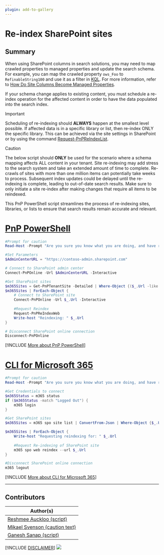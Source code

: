 ```yaml
---
plugin: add-to-gallery
---
```


# Re-index SharePoint sites

## Summary

When using SharePoint columns in search solutions, you may need to map crawled properties to managed properties and update the search schema. For example, you can map the crawled property `ows_Foo` to `RefinableString100` and use it as a filter in [KQL](https://learn.microsoft.com/sharepoint/dev/general-development/keyword-query-language-kql-syntax-reference). For more information, refer to [How Do Site Columns Become Managed Properties](https://learn.microsoft.com/microsoft-365/community/how-do-site-columns-become-managed-properties-thus-available-for-search).

If your schema change applies to existing content, you must schedule a re-index operation for the affected content in order to have the data populated into the search index.

> [!IMPORTANT]
> Scheduling of re-indexing should **ALWAYS** happen at the smallest level possible. If affected data is in a specific library or list, then re-index ONLY the specific library. This can be achieved via the site settings in SharePoint or by using the command [Request-PnPReIndexList](https://pnp.github.io/powershell/cmdlets/Request-PnPReIndexList.html).

> [!CAUTION]
> The below script should **ONLY** be used for the scenario where a schema mapping affects ALL content in your tenant. Site re-indexing may add stress to the search system and take an extended amount of time to complete. Re-crawls of sites with more than one million items can potentially take weeks to process. Subsequent index updates could be delayed until the re-indexing is complete, leading to out-of-date search results. Make sure to only initiate a site re-index after making changes that require all items to be reindexed.

This PnP PowerShell script streamlines the process of re-indexing sites, libraries, or lists to ensure that search results remain accurate and relevant.

# [PnP PowerShell](#tab/pnpps)

```PowerShell
#Prompt for caution
Read-Host -Prompt "Are you sure you know what you are doing, and have read the text at https://pnp.github.io/script-samples/spo-reindex-sites/README.html?"

#Set Parameters
$AdminCenterURL = "https://contoso-admin.sharepoint.com"

# Connect to SharePoint admin center
Connect-PnPOnline -Url $AdminCenterURL -Interactive

#Get SharePoint sites
$m365Sites = Get-PnPTenantSite -Detailed | Where-Object {($_.Url -like '*/teams-*' -or $_.Template -eq 'TEAMCHANNEL#1') -and $_.Template -ne 'RedirectSite#0' } #filter to exclude redirect sites and to include team channel sites in the list
$m365Sites | ForEach-Object {
    # Connect to SharePoint site
    Connect-PnPOnline -Url $_.Url -Interactive
    
    #Request Reindex
    Request-PnPReIndexWeb
    Write-host "Reindexing: " $_.Url
}

# Disconnect SharePoint online connection
Disconnect-PnPOnline
```

[!INCLUDE [More about PnP PowerShell](../../docfx/includes/MORE-PNPPS.md)]

# [CLI for Microsoft 365](#tab/cli-m365-ps)

```powershell
#Prompt for caution
Read-Host -Prompt "Are you sure you know what you are doing, and have read the text at https://pnp.github.io/script-samples/spo-reindex-sites/README.html?"

#Get Credentials to connect
$m365Status = m365 status
if ($m365Status -match "Logged Out") {
    m365 login
}

#Get SharePoint sites
$m365Sites = m365 spo site list | ConvertFrom-Json | Where-Object {$_.Url -like '*/sites/*' -and $_.Template -ne 'RedirectSite#0' } #filter to include sites with "/sites/" managed path and to exclude the redirect sites 

$m365Sites | ForEach-Object {
	Write-host "Requesting reindexing for: " $_.Url
	
    #Request Re-indexing of SharePoint site
	m365 spo web reindex --url $_.Url
}

#Disconnect SharePoint online connection
m365 logout
```

[!INCLUDE [More about CLI for Microsoft 365](../../docfx/includes/MORE-CLIM365.md)]

***

## Contributors
| Author(s) |
|-----------|
| [Reshmee Auckloo (script)](https://github.com/reshmee011)|
| [Mikael Svenson (caution text)](https://github.com/wobba)|
| [Ganesh Sanap (script)](https://ganeshsanapblogs.wordpress.com/about) |


[!INCLUDE [DISCLAIMER](../../docfx/includes/DISCLAIMER.md)]
<img src="https://m365-visitor-stats.azurewebsites.net/script-samples/scripts/spo-reindex-sites" aria-hidden="true" />
